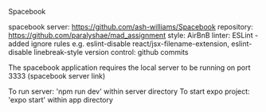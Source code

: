 Spacebook

spacebook server: https://github.com/ash-williams/Spacebook
repository: https://github.com/paralyshae/mad_assignment
style: AirBnB
linter: ESLint - added ignore rules e.g. eslint-disable react/jsx-filename-extension, eslint-disable linebreak-style
version control: github commits

The spacebook application requires the local server to be running on port 3333 (spacebook server link)

To run server: 'npm run dev' within server directory
To start expo project: 'expo start' within app directory